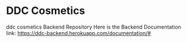 # DDC Cosmetics
ddc cosmetics Backend Repository
Here is the Backend Documentation link: https://ddc-backend.herokuapp.com/documentation/#
